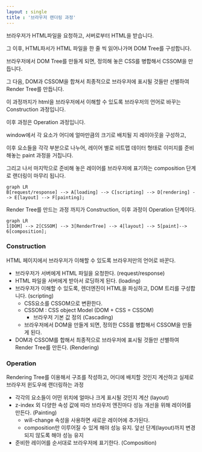 ```yaml
---
layout : single
title : '브라우저 랜더링 과정'
---
```




브라우저가 HTML파일을 요청하고, 서버로부터 HTML을 받습니다.

그 이후, HTML파서가 HTML 파일을 한 줄 씩 읽어나가며 DOM Tree를 구성합니다. 

브라우저에서 DOM Tree를 만들게 되면, 정의해 놓은 CSS를 병합해서 CSSOM을 만듭니다. 

그 다음, DOM과 CSSOM을 합쳐서 최종적으로 브라우저에 표시될 것들만 선별하여 Render Tree를 만듭니다.

이 과정까지가 html을 브라우저에서 이해할 수 있도록 브라우저의 언어로 바꾸는 Construction 과정입니다.



이후 과정은 Operation 과정입니다. 

window에서 각 요소가 어디에 얼마만큼의 크기로 배치될 지 레이아웃을 구성하고, 

이후  요소들을 각각 부분으로 나누어, 레이어 별로 비트맵 데이터 형태로 이미지를 준비해놓는 paint 과정을 거칩니다.

그리고 나서 마지막으로 준비해 놓은 레이어를 브라우저에 표기하는 composition 단계로 랜더링이 마무리 됩니다. 



``` mermaid
graph LR
B[request/response] --> A[loading] --> C[scripting] --> D[rendering] --> E[layout] --> F[painting];
```


Render Tree를 만드는 과정 까지가 Construction, 이후 과정이 Operation 단계이다. 

```mermaid
graph LR
1[DOM] --> 2[CSSOM] --> 3[RenderTree] --> 4[layout] --> 5[paint]--> 6[composition];
```

### Construction 

HTML 페이지에서 브라우저가 이해할 수 있도록 브라우저만의 언어로 바꾼다. 

* 브라우저가 서버에게 HTML 파일을 요청한다. (request/response)
* HTML 파일을 서버에게 받아서 로딩하게 된다. (loading)
* 브라우저가 이해할 수 있도록, 렌더엔진이 HTML을 파싱하고, DOM 트리를 구성합니다. (scripting)
  * CSS요소를 CSSOM으로 변환한다. 
  * CSSOM : CSS object Model (DOM + CSS = CSSOM)
    * 브라우저 기본 값 정의 (Cascading)
  * 브라우저에서 DOM을 만들게 되면, 정의한 CSS를 병합해서 CSSOM을 만들게 된다. 
* DOM과 CSSOM를 합해서 최종적으로 브라우저에 표시될 것들만 선별하여 Render Tree를 만든다. (Rendering)

### Operation

Rendering  Tree를 이용해서 구조를 작성하고, 어디에 배치할 것인지 계산하고 실제로 브라우저 윈도우에 랜더링하는 과정 

*  각각의 요소들이 어떤 위치에 얼마나 크게 표시될 것인지 계산 (layout)
* z-index 외 다양한 속성 값에 따라 브라우저 엔진마다 성능 개선을 위해 레이어를 만든다.  (Painting) 
  * will-change 속성을 사용하면 새로운 레이어에 추가된다.  
  * composition만 이루어질 수 있게 해야 성능 유지. 앞선 단계(layout)까지 변경되지 않도록 해야 성능 유지 
* 준비한 레이어를 순서대로 브라우저에 표기한다. (Composition)
